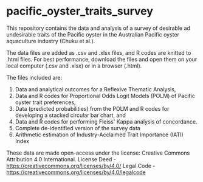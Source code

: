 # pacific_oyster_traits_survey

This repository contains the data and analysis of a survey of desirable ad  undesirable traits of the Pacific oyster in the Australian Pacific oyster aquaculture industry (Chuku et al.).

The data files are added as .csv and .xlsx files, and R codes are knitted to .html files.
For best performance, download the files and open them on your local computer (.csv and .xlsx) or in a browser (.html).

The files included are:
1. Data and analytical outcomes for a Reflexive Thematic Analysis,
2. Data and R codes for Proportional Odds Logit Models (POLM) of Pacific oyster trait preferences,
3. Data  (predicted probabilities)  from the POLM and R codes for developing a stacked circular bar chart, and
4. Data and R codes for performing Fleiss' Kappa analysis of concordance.
5. Complete de-identified version of the survey data
6. Arithmetic estimation of Industry-Acclaimed Trait Importance (IATI) Index

These data are made open-access under the license: Creative Commons Attribution 4.0 International.
License Deed - https://creativecommons.org/licenses/by/4.0/
Legal Code - https://creativecommons.org/licenses/by/4.0/legalcode
